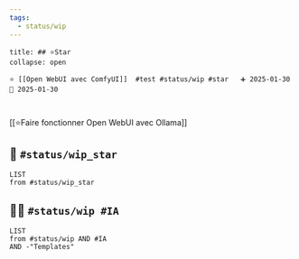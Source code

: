 ```yaml
---
tags:
  - status/wip
---
```


 ```ad-example
title: ## ⭐Star
collapse: open

⭐ [[Open WebUI avec ComfyUI]]  #test #status/wip #star   ➕ 2025-01-30 🛫 2025-01-30 



```

[[⭐Faire fonctionner Open WebUI avec Ollama]]

## 🚧 `#status/wip_star` 
```dataview
LIST
from #status/wip_star  
```

## 🚧🧠 `#status/wip #IA` 
```dataview
LIST
from #status/wip AND #IA 
AND -"Templates" 

```
